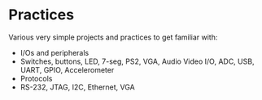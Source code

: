 # Practices
Various very simple projects and practices to get familiar with:
 - I/Os and peripherals
  -  Switches, buttons, LED, 7-seg, PS2, VGA, Audio Video I/O, ADC, USB, UART, GPIO, Accelerometer
 - Protocols
  - RS-232, JTAG, I2C, Ethernet, VGA
